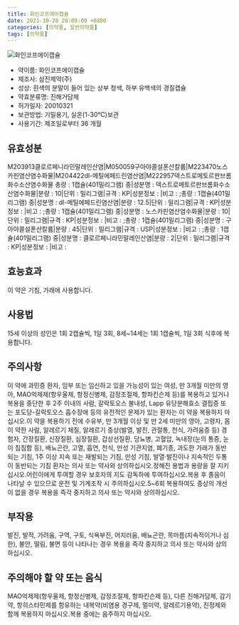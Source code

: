 ```yaml
---
title: 화인코프에이캡슐
date: 2021-10-28 20:09:09 +0800
categories: [의약품, 일반의약품]
tags: [의약품]
---
```

![화인코프에이캡슐](https://nedrug.mfds.go.kr/pbp/cmn/itemImageDownload/147929935910500154)

- 약이름: 화인코프에이캡슐
- 제조사: 삼진제약(주)
- 성상: 흰색의 분말이 들어 있는 상부 청색, 하부 유백색의 경질캡슐
- 약효분류명: 진해거담제
- 허가일자: 20010321
- 보관방법: 기밀용기, 실온(1-30℃)보관
- 사용기간: 제조일로부터 36 개월
## 유효성분
M203913클로르페니라민말레인산염|M050059구아야콜설폰산칼륨|M223470노스카핀염산염수화물|M204422dl-메틸에페드린염산염|M222957덱스트로메토르판브롬화수소산염수화물
총량 : 1캡슐(401밀리그램) 중|성분명 : 덱스트로메토르판브롬화수소산염수화물|분량 : 10|단위 : 밀리그램|규격 : KP|성분정보 : |비고 : ;총량 : 1캡슐(401밀리그램) 중|성분명 : dl-메틸에페드린염산염|분량 : 12.5|단위 : 밀리그램|규격 : KP|성분정보 : |비고 : ;총량 : 1캡슐(401밀리그램) 중|성분명 : 노스카핀염산염수화물|분량 : 10|단위 : 밀리그램|규격 : KP|성분정보 : |비고 : ;총량 : 1캡슐(401밀리그램) 중|성분명 : 구아야콜설폰산칼륨|분량 : 45|단위 : 밀리그램|규격 : USP|성분정보 : |비고 : ;총량 : 1캡슐(401밀리그램) 중|성분명 : 클로르페니라민말레인산염|분량 : 2|단위 : 밀리그램|규격 : KP|성분정보 : |비고 :
## 효능효과
이 약은 기침, 가래에 사용합니다.
## 사용법
15세 이상의 성인은 1회 2캡슐씩, 1일 3회, 8세~14세는 1회 1캡슐씩, 1일 3회 식후에 복용합니다.
## 주의사항
이 약에 과민증 환자, 임부 또는 임신하고 있을 가능성이 있는 여성, 만 3개월 미만의 영아, MAO억제제(항우울제, 항정신병제, 감정조절제, 항파킨슨제 등)를 복용하고 있거나 복용을 중단한 후 2주 이내의 사람, 갈락토오스 불내성, Lapp 유당분해효소 결핍증 또는 포도당-갈락토오스 흡수장애 등의 유전적인 문제가 있는 환자는 이 약을 복용하지 마십시오.이 약을 복용하기 전에 수유부, 만 3개월 이상 및 만 2세 미만의 영아, 고령자, 몸이 약한 사람, 알레르기 체질, 알레르기 증상(발열, 발진, 관절통, 천식, 가려움증 등) 경험자, 간장질환, 신장질환, 심장질환, 갑상선질환, 당뇨병, 고혈압, 녹내장(눈의 통증, 눈이 침침함 등), 배뇨곤란, 고열, 흡연, 천식, 만성 기관지염, 폐기종, 과도한 가래가 동반되는 기침, 1주 이상 지속 또는 재발되는 기침, 만성 기침, 발열·발진이나 지속적인 두통이 동반되는 기침 환자는 의사 또는 약사와 상의하십시오.정해진 용법과 용량을 잘 지키십시오.어린이에게 투여할 경우 보호자의 지도 감독하에 투여하십시오.복용 후 졸음이 나타날 수 있으므로 운전 및 기계조작 시 주의하십시오.5~6회 복용하여도 증상의 개선이 없을 경우 복용을 즉각 중지하고 의사 또는 약사와 상의하십시오.
## 부작용
발진, 발적, 가려움, 구역, 구토, 식욕부진, 어지러움, 배뇨곤란, 목마름(지속적이거나 심한), 불안, 떨림, 불면 등이 나타나는 경우 복용을 즉각 중지하고 의사 또는 약사와 상의하십시오.
## 주의해야 할 약 또는 음식
MAO억제제(항우울제, 항정신병제, 감정조절제, 항파킨슨제 등), 다른 진해거담제, 감기약, 항히스타민제를 함유하는 내복약(비염용 경구제, 멀미약, 알레르기용약), 진정제와 함께 복용하지 마십시오.복용 중에는 음주하지 마십시오.
